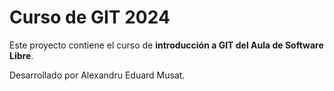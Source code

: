 # Curso de GIT 2024

Este proyecto contiene el curso de **introducción a GIT del Aula de Software Libre**.

Desarrollado por Alexandru Eduard Musat.
